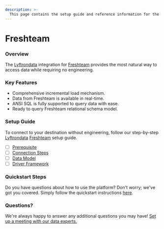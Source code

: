 ```yaml
---
description: >-
  This page contains the setup guide and reference information for the Freshteam source connector.
---
```


# Freshteam

### Overview

The [Lyftrondata](https://www.lyftrondata.com/) integration for [Freshteam](None) provides the most natural way to access data while requiring no engineering.

### Key Features

* Comprehensive incremental load mechanism.
* Data from Freshteam is available in real-time.&#x20;
* ANSI SQL is fully supported to query data with ease.
* Ready to query Freshteam relational schema model.

### Setup Guide

To connect to your destination without engineering, follow our step-by-step [Lyftrondata](https://www.lyftrondata.com/)  [Freshteam](None) setup guide.

* [ ] [Prerequisite](prerequisite.md)
* [ ] [Connection Steps](connection-steps.md)
* [ ] [Data Model](data-model/erd.md)
* [ ] [Driver Framework](driver-framework/)

### Quickstart Steps

Do you have questions about how to use the platform? Don't worry; we've got you covered. Simply follow the quickstart instructions [here](../README.md).

### Questions? <a href="#questions" id="questions"></a>

We're always happy to answer any additional questions you may have! [Set up a meeting with our data experts.](https://www.lyftrondata.com/book-a-meeting/)


